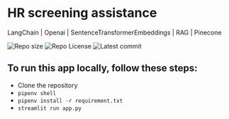 # HR screening assistance

LangChain | Openai | SentenceTransformerEmbeddings | RAG | Pinecone

![Repo size](https://img.shields.io/github/repo-size/Mar-Issah/hr_screening)
![Repo License](https://img.shields.io/github/license/Mar-Issah/hr_screening.svg)
![Latest commit](https://img.shields.io/github/last-commit/Mar-Issah/hr_screening/master?style=round-square)

## To run this app locally, follow these steps:

- Clone the repository
- `pipenv shell`
- `pipenv install -r requirement.txt`
- `streamlit run app.py`
